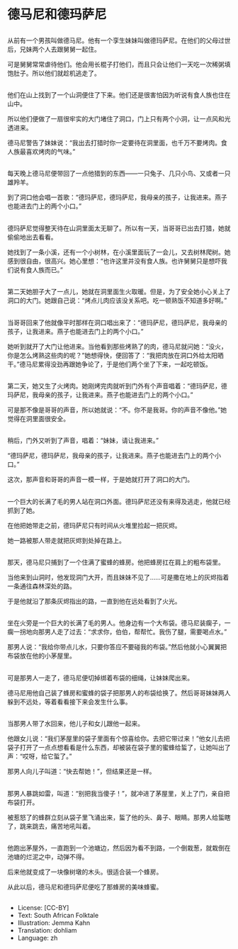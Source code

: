 # 德马尼和德玛萨尼

##
从前有一个男孩叫做德马尼。他有一个孪生妹妹叫做德玛萨尼。在他们的父母过世后，兄妹两个人去跟舅舅一起住。

可是舅舅常常虐待他们。他会用长棍子打他们，而且只会让他们一天吃一次稀粥填饱肚子。所以他们就趁机逃走了。

##
他们在山上找到了一个山洞便住了下来。他们还是很害怕因为听说有食人族也住在山中。

所以他们便做了一扇很牢实的大门堵住了洞口，门上只有两个小洞，让一点风和光透进来。

德马尼警告了妹妹说：“我出去打猎时你一定要待在洞里面，也千万不要烤肉。食人族最喜欢烤肉的气味。”

##
每天晚上德马尼便带回了一点他猎到的东西——一只兔子、几只小鸟、又或者一只雄羚羊。

到了洞口他会唱一首歌：“德玛萨尼，德玛萨尼，我母亲的孩子，让我进来。燕子也能进去门上的两个小口。”

##
德玛萨尼觉得整天待在山洞里面太无聊了。所以有一天，当哥哥已出去打猎，她就偷偷地出去看看。

她找到了一条小溪，还有一个小树林，在小溪里面玩了一会儿，又去树林爬树。她感到很自由，很高兴。她心里想：“也许这里并没有食人族。也许舅舅只是想吓我们说有食人族而已。”

##
第二天她胆子大了一点儿，她就在洞里面生火取暖。但是，为了安全她小心关上了洞口的大门。她跟自己说：“烤点儿肉应该没关系吧。吃一顿熟饭不知道多好啊。”

##
当哥哥回来了他就像平时那样在洞口唱出来了：“德玛萨尼，德玛萨尼，我母亲的孩子，让我进来。燕子也能进去门上的两个小口。”

她听到就开了大门让他进来。当他看到那些烤熟了的肉，德马尼就问她：“没火，你是怎么烤熟这些肉的呢？”她想得快，便回答了：“我把肉放在洞口外给太阳晒干。”德马尼累得没劲再跟她争论了，于是他们两个坐了下来，一起吃顿饭。

##
第二天，她又生了火烤肉。她刚烤完肉就听到门外有个声音唱着：“德玛萨尼，德玛萨尼，我母亲的孩子，让我进来。燕子也能进去门上的两个小口。”

可是那不像是哥哥的声音，所以她就说：“不。你不是我哥。你的声音不像他。”她觉得在洞里面很安全。

##
稍后，门外又听到了声音，唱着：“妹妹，请让我进来。”

“德玛萨尼，德玛萨尼，我母亲的孩子，让我进来。燕子也能进去门上的两个小口。”

这次，那声音和哥哥的声音一模一样，于是她就打开了洞口的大门。

##
一个巨大的长满了毛的男人站在洞口外面。德玛萨尼还没有来得及逃走，他就已经抓到了她。

在他把她带走之前，德玛萨尼只有时间从火堆里捡起一把灰烬。

她一路被那人带走就把灰烬到处掉在路上。

##
那天，德马尼只捕到了一个住满了蜜蜂的蜂房。他把蜂房扛在肩上的粗布袋里。

当他来到山洞时，他发现洞门大开，而且妹妹不见了……可是撒在地上的灰烬指着一条通往森林深处的路。

于是他就沿了那条灰烬指出的路，一直到他在远处看到了火光。

##
坐在火旁是一个巨大的长满了毛的男人。他身边有一个大布袋。德马尼装瘸子，一瘸一拐地向那男人走了过去：“求求你，伯伯，帮帮忙。我伤了腿，需要喝点水。”

那男人说：“我给你带点儿水，只要你答应不要碰我的布袋。”然后他就小心翼翼把布袋放在他的小茅屋里。

##
可是那男人一走了，德马尼便切掉绑着布袋的细绳，让妹妹爬出来。

德马尼用他自己装了蜂房和蜜蜂的袋子把那男人的布袋给换了。然后哥哥妹妹两人躲到不远处，等着看看接下来会发生什么事。

##
当那男人带了水回来，他儿子和女儿跟他一起来。

他跟女儿说：“我们茅屋里的袋子里面有个惊喜给你。去把它带过来！”他女儿去把袋子打开了一点点想看看是什么东西，却被装在袋子里的蜜蜂给蜇了，让她叫出了声：“哎呀，给它蜇了。”

那男人向儿子叫道：“快去帮她！”，但结果还是一样。

##
那男人暴跳如雷，叫道：“别把我当傻子！”，就冲进了茅屋里，关上了门，亲自把布袋打开。

被惹怒了的蜂群立刻从袋子里飞涌出来，蜇了他的头、鼻子、眼睛。那男人给蜇瞎了，跳来跳去，痛苦地吼叫着。

##
他跑出茅屋外，一直跑到一个池塘边，然后因为看不到路，一个倒栽葱，就栽倒在池塘的烂泥之中，动弹不得。

后来他就变成了一块像树墩的木头。很适合装一个蜂房。

从此以后，德马尼和德玛萨尼便吃了那蜂房的美味蜂蜜。

##
* License: [CC-BY]
* Text: South African Folktale
* Illustration: Jemma Kahn
* Translation: dohliam
* Language: zh
